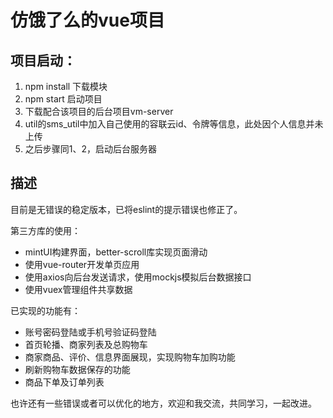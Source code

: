 # 仿饿了么的vue项目

## 项目启动：

1. npm install	下载模块
2. npm start	启动项目
3. 下载配合该项目的后台项目vm-server
4. util的sms_util中加入自己使用的容联云id、令牌等信息，此处因个人信息并未上传
5. 之后步骤同1、2，启动后台服务器


## 描述

目前是无错误的稳定版本，已将eslint的提示错误也修正了。

第三方库的使用：

- mintUI构建界面，better-scroll库实现页面滑动
- 使用vue-router开发单页应用
- 使用axios向后台发送请求，使用mockjs模拟后台数据接口
- 使用vuex管理组件共享数据

已实现的功能有：

- 账号密码登陆或手机号验证码登陆
- 首页轮播、商家列表及总购物车
- 商家商品、评价、信息界面展现，实现购物车加购功能
- 刷新购物车数据保存的功能
- 商品下单及订单列表


也许还有一些错误或者可以优化的地方，欢迎和我交流，共同学习，一起改进。

